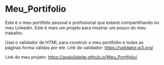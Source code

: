 # Meu_Portifolio
 Este é o meu portifólio pessoal e profissional que estarei compartilhando no meu Linkedin. Este é  mais um projeto para mostrar um pouco do meu trabalho.

 Usei o validador de HTML para construir o meu portifóilio e todas as páginas forma válidas por ele.
 Link do validador: https://validator.w3.org/

 Link do meu projeto:  https://anajulialeite.github.io/Meu_Portifolio/
